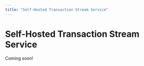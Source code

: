 ```yaml
---
title: "Self-Hosted Transaction Stream Service"
---
```


# Self-Hosted Transaction Stream Service

Coming soon!
